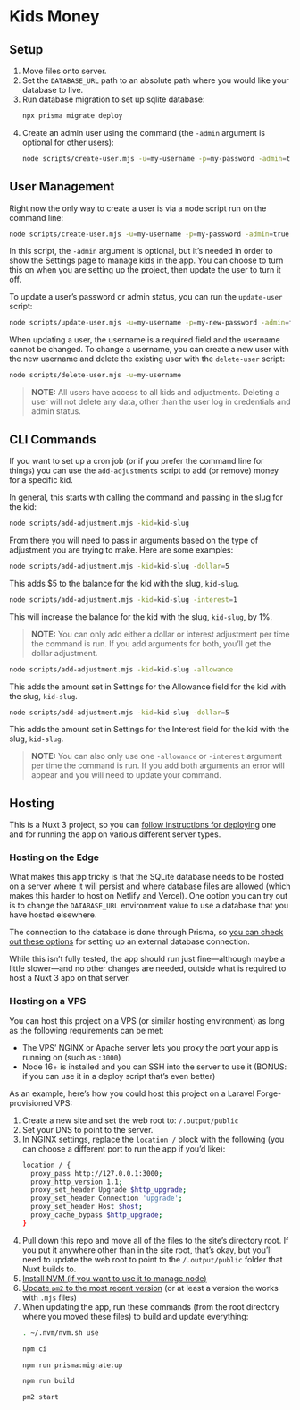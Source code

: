 # Kids Money

## Setup

1. Move files onto server.
2. Set the `DATABASE_URL` path to an absolute path where you would like your database to live.
3. Run database migration to set up sqlite database:
   ```bash
   npx prisma migrate deploy
   ```
4. Create an admin user using the command (the `-admin` argument is optional for other users):
   ```bash
   node scripts/create-user.mjs -u=my-username -p=my-password -admin=true
   ```

## User Management

Right now the only way to create a user is via a node script run on the command line:

```bash
node scripts/create-user.mjs -u=my-username -p=my-password -admin=true
```

In this script, the `-admin` argument is optional, but it’s needed in order to show the Settings page to manage kids in the app. You can choose to turn this on when you are setting up the project, then update the user to turn it off.

To update a user’s password or admin status, you can run the `update-user` script:

```bash
node scripts/update-user.mjs -u=my-username -p=my-new-password -admin=false
```

When updating a user, the username is a required field and the username cannot be changed. To change a username, you can create a new user with the new username and delete the existing user with the `delete-user` script:

```bash
node scripts/delete-user.mjs -u=my-username
```

> **NOTE:** All users have access to all kids and adjustments. Deleting a user will not delete any data, other than the user log in credentials and admin status.

## CLI Commands

If you want to set up a cron job (or if you prefer the command line for things) you can use the `add-adjustments` script to add (or remove) money for a specific kid.

In general, this starts with calling the command and passing in the slug for the kid:

```bash
node scripts/add-adjustment.mjs -kid=kid-slug
```

From there you will need to pass in arguments based on the type of adjustment you are trying to make. Here are some examples:

```bash
node scripts/add-adjustment.mjs -kid=kid-slug -dollar=5
```

This adds $5 to the balance for the kid with the slug, `kid-slug`.

```bash
node scripts/add-adjustment.mjs -kid=kid-slug -interest=1
```

This will increase the balance for the kid with the slug, `kid-slug`, by 1%.

> **NOTE:** You can only add either a dollar or interest adjustment per time the command is run. If you add arguments for both, you’ll get the dollar adjustment.

```bash
node scripts/add-adjustment.mjs -kid=kid-slug -allowance
```

This adds the amount set in Settings for the Allowance field for the kid with the slug, `kid-slug`.

```bash
node scripts/add-adjustment.mjs -kid=kid-slug -dollar=5
```

This adds the amount set in Settings for the Interest field for the kid with the slug, `kid-slug`.

> **NOTE:** You can also only use one `-allowance` or `-interest` argument per time the command is run. If you add both arguments an error will appear and you will need to update your command.

## Hosting

This is a Nuxt 3 project, so you can [follow instructions for deploying](https://nuxt.com/docs/getting-started/deployment) one and for running the app on various different server types.

### Hosting on the Edge

What makes this app tricky is that the SQLite database needs to be hosted on a server where it will persist and where database files are allowed (which makes this harder to host on Netlify and Vercel). One option you can try out is to change the `DATABASE_URL` environment value to use a database that you have hosted elsewhere.

The connection to the database is done through Prisma, so [you can check out these options](https://www.prisma.io/docs/reference/database-reference/connection-urls) for setting up an external database connection.

While this isn’t fully tested, the app should run just fine—although maybe a little slower—and no other changes are needed, outside what is required to host a Nuxt 3 app on that server.

### Hosting on a VPS

You can host this project on a VPS (or similar hosting environment) as long as the following requirements can be met:

- The VPS’ NGINX or Apache server lets you proxy the port your app is running on (such as `:3000`)
- Node 16+ is installed and you can SSH into the server to use it (BONUS: if you can use it in a deploy script that’s even better)

As an example, here’s how you could host this project on a Laravel Forge-provisioned VPS:

1. Create a new site and set the web root to: `/.output/public`
2. Set your DNS to point to the server.
3. In NGINX settings, replace the `location /` block with the following (you can choose a different port to run the app if you’d like):
   ```bash
   location / {
     proxy_pass http://127.0.0.1:3000;
     proxy_http_version 1.1;
     proxy_set_header Upgrade $http_upgrade;
     proxy_set_header Connection 'upgrade';
     proxy_set_header Host $host;
     proxy_cache_bypass $http_upgrade;
   }
   ```
3. Pull down this repo and move all of the files to the site’s directory root. If you put it anywhere other than in the site root, that’s okay, but you’ll need to update the web root to point to the `/.output/public` folder that Nuxt builds to.
4. [Install NVM (if you want to use it to manage node)](https://github.com/nvm-sh/nvm#installing-and-updating)
5. [Update `pm2` to the most recent version](https://pm2.keymetrics.io/docs/usage/update-pm2/) (or at least a version the works with `.mjs` files)
6. When updating the app, run these commands (from the root directory where you moved these files) to build and update everything:
   ```bash
   . ~/.nvm/nvm.sh use
   
   npm ci
   
   npm run prisma:migrate:up
   
   npm run build
   
   pm2 start
   ```
